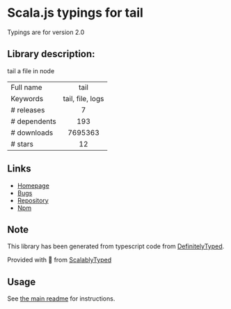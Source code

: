 
# Scala.js typings for tail

Typings are for version 2.0

## Library description:
tail a file in node

|                    |                 |
| ------------------ | :-------------: |
| Full name          | tail |
| Keywords           | tail, file, logs |
| # releases         | 7 |
| # dependents       | 193 |
| # downloads        | 7695363 |
| # stars            | 12 |

## Links
- [Homepage](https://www.lucagrulla.com/node-tail)
- [Bugs](https://github.com/lucagrulla/node-tail/issues)
- [Repository](https://github.com/lucagrulla/node-tail)
- [Npm](https://www.npmjs.com/package/tail)
    


## Note
This library has been generated from typescript code from [DefinitelyTyped](https://definitelytyped.org).

Provided with :purple_heart: from [ScalablyTyped](https://github.com/oyvindberg/ScalablyTyped)

## Usage
See [the main readme](../../readme.md) for instructions.


